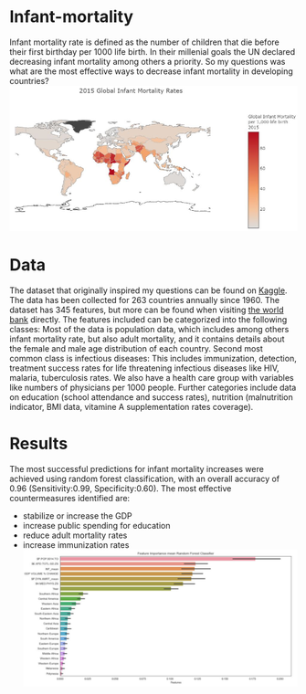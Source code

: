 # Infant-mortality
Infant mortality rate is defined as the number of children that die before their first birthday per 1000 life birth. In their millenial goals the UN declared decreasing infant mortality among others a priority. So my questions was what are the most effective ways to decrease infant mortality in developing countries?
![InfantMort2015](images/InfantMort2015.JPG)

# Data
The dataset that originally inspired my questions can be found on [Kaggle](https://www.kaggle.com/theworldbank/health-nutrition-and-population-statistics/home). The data has been collected for 263 countries annually since 1960. The dataset has 345 features, but more can be found when visiting [the world bank](https://data.worldbank.org/) directly. The features included can be categorized into the following classes: Most of the data is population data, which includes among others infant mortality rate, but also adult mortality, and it contains details about the female and male age distribution of each country. Second most common class is infectious diseases: This includes immunization, detection, treatment success rates for life threatening infectious diseases like HIV, malaria, tuberculosis rates. We also have a health care group with variables like numbers of physicians per 1000 people. Further categories include data on education (school attendance and success rates), nutrition (malnutrition indicator, BMI data, vitamine A supplementation rates coverage). 


# Results
The most successful predictions for infant mortality increases were achieved using random forest classification, with an overall accuracy of 0.96 (Sensitivity:0.99, Specificity:0.60). The most effective countermeasures identified are:<br>
- stabilize or increase the GDP <br>
- increase public spending for education <br>
- reduce adult mortality rates <br>
- increase immunization rates
![FeatureImportance](images/FeatureImportanceRandomForest.JPG)
